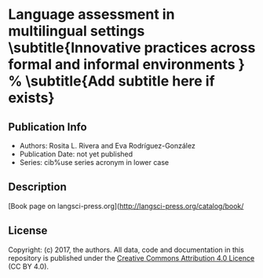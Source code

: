 # Language assessment in multilingual settings \subtitle{Innovative practices across formal and informal environments } % \subtitle{Add subtitle here if exists}
## Publication Info
- Authors: Rosita L. Rivera and Eva Rodríguez-González
- Publication Date: not yet published
- Series: cib%use series acronym in lower case
## Description
[Book page on langsci-press.org](http://langsci-press.org/catalog/book/
## License
Copyright: (c) 2017, the authors.
All data, code and documentation in this repository is published under the [Creative Commons Attribution 4.0 Licence](http://creativecommons.org/licenses/by/4.0/) (CC BY 4.0).
